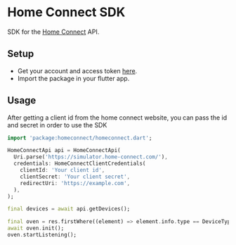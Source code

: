 # Home Connect SDK

SDK for the [Home Connect](https://www.home-connect.com/us/en) API.

## Setup
- Get your account and access token [here](https://api-docs.home-connect.com/quickstart?).
- Import the package in your flutter app.

## Usage

After getting a client id from the home connect website, you can pass the
id and secret in order to use the SDK

```dart
import 'package:homeconnect/homeconnect.dart';

HomeConnectApi api = HomeConnectApi(
  Uri.parse('https://simulator.home-connect.com/'),
  credentials: HomeConnectClientCredentials(
    clientId: 'Your client id',
    clientSecret: 'Your client secret',
    redirectUri: 'https://example.com',
  ),
);

final devices = await api.getDevices();

final oven = res.firstWhere((element) => element.info.type == DeviceType.oven);
await oven.init();
oven.startListening();
```
